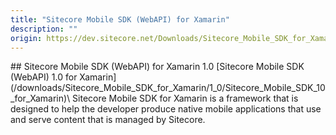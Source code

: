 ```yaml
---
title: "Sitecore Mobile SDK (WebAPI) for Xamarin"
description: ""
origin: https://dev.sitecore.net/Downloads/Sitecore_Mobile_SDK_for_Xamarin.aspx
---
```


<Card variant='outlineRaised' px={0} mb={8}>
<CardHeader>
## Sitecore Mobile SDK (WebAPI) for Xamarin 1.0
</CardHeader>
<CardBody>
[Sitecore Mobile SDK (WebAPI) 1.0 for Xamarin](/downloads/Sitecore_Mobile_SDK_for_Xamarin/1_0/Sitecore_Mobile_SDK_10_for_Xamarin)\
Sitecore Mobile SDK for Xamarin is a framework that is designed to help the developer produce native mobile applications that use and serve content that is managed by Sitecore.


</CardBody>          
</Card>